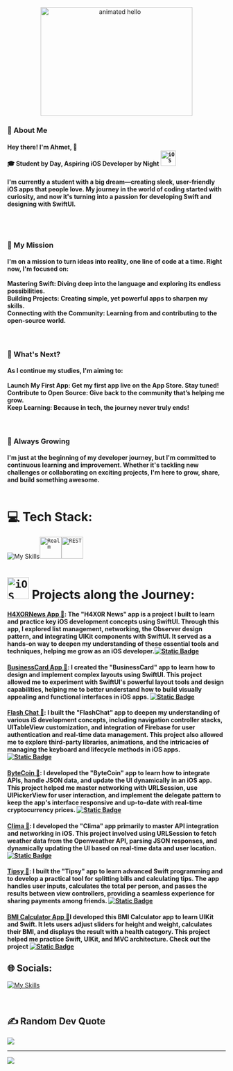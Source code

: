 <div align="center">
  <img src="https://github.com/Anmol-Baranwal/Cool-GIFs-For-GitHub/assets/74038190/9be4d344-6782-461a-b5a6-32a07bf7b34e" width="350" height="250" alt="animated hello">
</div>

### 🌟 About Me
#### Hey there! I'm Ahmet, 👋<br>🎓 Student by Day, Aspiring iOS Developer by Night <code><img width="35" src="https://user-images.githubusercontent.com/25181517/121406611-a8246b80-c95e-11eb-9b11-b771486377f6.png" alt="iOS" title="iOS"/></code><br>
#### I'm currently a student with a big dream—creating sleek, user-friendly iOS apps that people love. My journey in the world of coding started with curiosity, and now it's turning into a passion for developing Swift and designing with SwiftUI.<br><br>

<br>

### 🚀 My Mission
#### I'm on a mission to turn ideas into reality, one line of code at a time. Right now, I'm focused on:<br><br>Mastering Swift: Diving deep into the language and exploring its endless possibilities.<br>Building Projects: Creating simple, yet powerful apps to sharpen my skills.<br>Connecting with the Community: Learning from and contributing to the open-source world.<br>

<br>

### 🎯 What's Next?
#### As I continue my studies, I'm aiming to:<br><br>Launch My First App: Get my first app live on the App Store. Stay tuned!<br>Contribute to Open Source: Give back to the community that’s helping me grow.<br>Keep Learning: Because in tech, the journey never truly ends!<br>

<br>

### 🌱 Always Growing
#### I'm just at the beginning of my developer journey, but I'm committed to continuous learning and improvement. Whether it's tackling new challenges or collaborating on exciting projects, I'm here to grow, share, and build something awesome.<br><br>
<!--- ------------------------------------------------------------------------------------------------------------------------------------------------------ -->
# 💻 Tech Stack:
<!--- ------------------------------------------------------------------------------------------------------------------------------------------------------ -->
![My Skills](https://skillicons.dev/icons?i=swift,firebase,git,github)<code><img width="50" src="https://github.com/marwin1991/profile-technology-icons/assets/136815194/79868fa1-41b8-411f-bd00-cda9ba6723ca" alt="Realm" title="Realm"/></code><code><img width="50" src="https://user-images.githubusercontent.com/25181517/192107858-fe19f043-c502-4009-8c47-476fc89718ad.png" alt="REST" title="REST"/></code>
<br>
<!--- ------------------------------------------------------------------------------------------------------------------------------------------------------ -->
# <code><img width="50" src="https://user-images.githubusercontent.com/25181517/121406611-a8246b80-c95e-11eb-9b11-b771486377f6.png" alt="iOS" title="iOS"/></code>  Projects along the Journey:
<!--- ------------------------------------------------------------------------------------------------------------------------------------------------------ -->

#### [H4XORNews App 📱](link): The "H4X0R News" app is a project I built to learn and practice key iOS development concepts using SwiftUI. Through this app, I explored list management, networking, the Observer design pattern, and integrating UIKit components with SwiftUI. It served as a hands-on way to deepen my understanding of these essential tools and techniques, helping me grow as an iOS developer.[![Static Badge](https://img.shields.io/badge/-See%20the%20Full%20App-emeraldgreen?style=flat-square)](link)
  
#### [BusinessCard App 📱](link): I created the "BusinessCard" app to learn how to design and implement complex layouts using SwiftUI. This project allowed me to experiment with SwiftUI's powerful layout tools and design capabilities, helping me to better understand how to build visually appealing and functional interfaces in iOS apps. [![Static Badge](https://img.shields.io/badge/-See%20the%20Full%20App-emeraldgreen?style=flat-square)](link)
  
#### [Flash Chat 📱](link): I built the "FlashChat" app to deepen my understanding of various iS development concepts, including navigation controller stacks, UITableView customization, and integration of Firebase for user authentication and real-time data management. This project also allowed me to explore third-party libraries, animations, and the intricacies of managing the keyboard and lifecycle methods in iOS apps. [![Static Badge](https://img.shields.io/badge/-See%20the%20Full%20App-emeraldgreen?style=flat-square)](link)
  
#### [ByteCoin 📱](link): I developed the "ByteCoin" app to learn how to integrate APIs, handle JSON data, and update the UI dynamically in an iOS app. This project helped me master networking with URLSession, use UlPickerView for user interaction, and implement the delegate pattern to keep the app's interface responsive and up-to-date with real-time cryptocurrency prices. [![Static Badge](https://img.shields.io/badge/-See%20the%20Full%20App-emeraldgreen?style=flat-square)](link)
  
#### [Clima 📱](link): I developed the "Clima" app primarily to master API integration and networking in iOS. This project involved using URLSession to fetch weather data from the Openweather API, parsing JSON responses, and dynamically updating the UI based on real-time data and user location. [![Static Badge](https://img.shields.io/badge/-See%20the%20Full%20App-emeraldgreen?style=flat-square)](link)
  
#### [Tipsy 📱](link): I built the "Tipsy" app to learn advanced Swift programming and to develop a practical tool for splitting bills and calculating tips. The app handles user inputs, calculates the total per person, and passes the results between view controllers, providing a seamless experience for sharing payments among friends. [![Static Badge](https://img.shields.io/badge/-See%20the%20Full%20App-emeraldgreen?style=flat-square)](link)

#### [BMI Calculator App 📱](link)I developed this BMI Calculator app to learn UIKit and Swift. It lets users adjust sliders for height and weight, calculates their BMI, and displays the result with a health category. This project helped me practice Swift, UIKit, and MVC architecture. Check out the project [![Static Badge](https://img.shields.io/badge/-See%20the%20Full%20App-emeraldgreen?style=flat-square)](link)

<!--- ------------------------------------------------------------------------------------------------------------------------------------------------------ -->
## 🌐 Socials:
[![My Skills](https://skillicons.dev/icons?i=linkedin)](https://linkedin.com/in/https://www.linkedin.com/in/ahmet-yada/) 
<!--- ------------------------------------------------------------------------------------------------------------------------------------------------------ -->
<br>
<!--- ------------------------------------------------------------------------------------------------------------------------------------------------------ -->

## ✍️ Random Dev Quote
![](https://quotes-github-readme.vercel.app/api?type=horizontal&theme=tokyonight)

---
[![](https://visitcount.itsvg.in/api?id=crovs&icon=0&color=0)](https://visitcount.itsvg.in)
